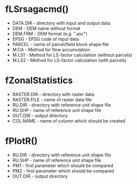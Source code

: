 # fLSrsagacmd()
* DATA.DIR - directory with input and output data
* DEM - DEM name without format
* DEM.FRM - DEM format  (e.g. ".asc")
* EPSG - EPSG code of input data
* PARCEL - name of parcel/field block shape file
* M.CA - Method for flow accumulation
* M.LS1 - Method for LS-factor calculation (without parcels)
* M.LS2 - Method for LS-factor calculation (with parcels)

# fZonalStatistics
* RASTER.DIR - directory with raster data
* RASTER.FILE - name of raster data file 
* RU.DIR - directory with reference unit shape file
* RU.SHP - name of reference unit shape file
* OUT.DIR - output directory
* COL.NAME - name of column which should be created

# fPlotR()
* RU.DIR - directory with reference unit shape file
* RU.SHP - name of reference unit shape file
* PM1 - first parameter which should be compared
* PM2 - first parameter which should be compared
* OUT.DIR - output directory
